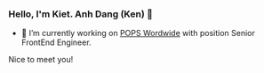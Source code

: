 ### Hello, I'm Kiet. Anh Dang (Ken) 👋

- 🔭 I’m currently working on [POPS Wordwide](https://popsww.com/en/) with position Senior FrontEnd Engineer.


Nice to meet you!

<!--
**kenturo/kenturo** is a ✨ _special_ ✨ repository because its `README.md` (this file) appears on your GitHub profile.

Here are some ideas to get you started:

- 🔭 I’m currently working on POPS Wordwide
- 🌱 I’m currently learning ...
- 👯 I’m looking to collaborate on ...
- 🤔 I’m looking for help with ...
- 💬 Ask me about ...
- 📫 How to reach me: ...
- 😄 Pronouns: ...
- ⚡ Fun fact: ...
-->
